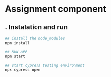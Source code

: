 # Assignment <Range /> component

## . Instalation and run
```bash
## install the node_modules
npm install

## RUN APP
npm start

## start cypress testing environment
npx cypress open
```
